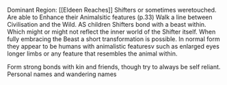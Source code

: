 Dominant Region: [[Eldeen Reaches]]
Shifters or sometimes weretouched. Are able to Enhance their Animalsitic features (p.33)
Walk a line between Civilisation and the Wild.
AS children Shifters bond with a beast within. Which might or might not reflect the inner world of the Shifter itself. When fully embracing the Beast a short transformation is possible. 
In normal form they appear to be humans with animalistic featuresv such as enlarged eyes longer limbs or any feature that resembles the animal within.

Form strong bonds with kin and friends, though try to always be self reliant.
Personal names and wandering names
